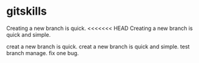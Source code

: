 # gitskills
Creating a new branch is quick.
<<<<<<< HEAD
Creating a new branch is quick and simple.

creat a new branch is quick.
creat a new branch is quick and simple.
test branch manage.
fix one bug.

